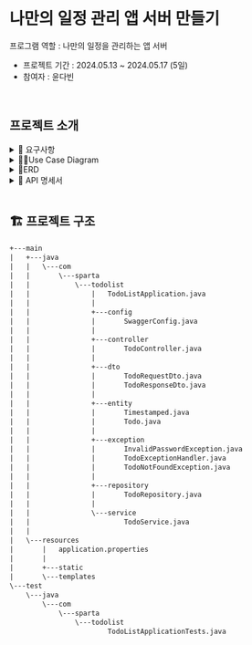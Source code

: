 # 나만의 일정 관리 앱 서버 만들기
프로그램 역할 : 나만의 일정을 관리하는 앱 서버
* 프로젝트 기간 : 2024.05.13 ~ 2024.05.17 (5일)
* 참여자 : 윤다빈
<br>

## 프로젝트 소개
<details>
<summary> 📑 요구사항 </summary>

* 공통 조건
  1. 일정 작성, 수정, 조회 시 반환 받은 일정 정보에 비밀번호는 제외 되어있습니다.
  2. 일정 수정, 삭제 시 선택한 일정의 비밀번호와 요청할 때 함께 보낸 비밀번호가 일치할 경우에만 가능합니다.
  
    1단계 : 일정 작성
     1. 할일 제목, 할일 내용, 담당자, 비밀번호, 작성일을 저장할 수 있습니다.
        a. 저장된 일정 정보를 반환 받아 확인할 수 있습니다.

  
    2단계 : 선택한 일정 조회
     1. 선택한 일정의 정보를 조회할 수 있습니다.
   
        
    3단계 : 일정 목록 조회
     1. 등록된 일정 전체를 조회할 수 있습니다.
     2. 조회된 일정 목록은 작성일 기준 내림차순으로 정렬 되어있습니다.
   
        
    4단계 : 선택한 일정 수정
     1. 선택한 일정의 할일 제목, 할일 내용, 담당자을 수정할 수 있습니다.
        a. 서버에 일정 수정을 요청할 때 비밀번호를 함께 전달합니다.
     2. 수정된 일정의 정보를 반환 받아 확인할 수 있습니다.
   
        
   5단계 : 선택한 일정 삭제
     1. 선택한 일정을 삭제할 수 있습니다.
        a. 서버에 일정 삭제를 요청할 때 비밀번호를 함께 전달합니다.

  




</details>
<details>
<summary>🏃‍♂️Use Case Diagram </summary>
  <img src="https://raw.githubusercontent.com/yoodab/todoList/1b15a49a21325d01420e4f749b9365ff540344cf/todoList.png" height="100%"/>
</details>

<details>
<summary> 📏ERD </summary>
  <img src="https://github.com/yoodab/todoList/blob/master/ERD.png?raw=true" height="80%"/>
</details>

<details>
<summary>🧾 API 명세서 </summary>
  [API 명세서](https://documenter.getpostman.com/view/23784910/2sA3JT1xdL)
  
<br>
  <img src="https://github.com/yoodab/todoList/assets/109517088/06662f39-2f34-4215-ae30-cacad5d17b35" height="80%"/>
</details>


<br>


## 🏗 프로젝트 구조
```
+---main
|   +---java
|   |   \---com
|   |       \---sparta
|   |           \---todolist
|   |               |   TodoListApplication.java
|   |               |
|   |               +---config
|   |               |       SwaggerConfig.java
|   |               |
|   |               +---controller
|   |               |       TodoController.java
|   |               |
|   |               +---dto
|   |               |       TodoRequestDto.java
|   |               |       TodoResponseDto.java
|   |               |
|   |               +---entity
|   |               |       Timestamped.java
|   |               |       Todo.java
|   |               |
|   |               +---exception
|   |               |       InvalidPasswordException.java
|   |               |       TodoExceptionHandler.java
|   |               |       TodoNotFoundException.java
|   |               |
|   |               +---repository
|   |               |       TodoRepository.java
|   |               |
|   |               \---service
|   |                       TodoService.java
|   |
|   \---resources
|       |   application.properties
|       |
|       +---static
|       \---templates
\---test
    \---java
        \---com
            \---sparta
                \---todolist
                        TodoListApplicationTests.java


```
<br>

